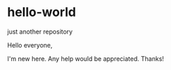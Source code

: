 # hello-world
just another repository

Hello everyone,

I'm new here. Any help would be appreciated. Thanks!
